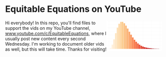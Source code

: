 # Equitable Equations on YouTube

<img src="rusty_logo.png" align="right" height="100" />

Hi everybody! In this repo, you'll find files to support the vids on my YouTube channel, www.youtube.com/c/EquitableEquations, where I usually post new content every second Wednesday. I'm working to document older vids as well, but this will take time. Thanks for visiting!

